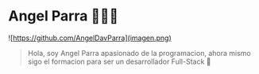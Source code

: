 # Angel Parra 👨🏻‍💻 

![https://github.com/AngelDavParra](imagen.png)



> Hola, soy Angel Parra apasionado de la programacion, ahora mismo sigo el formacion para ser un desarrollador Full-Stack 🚀
